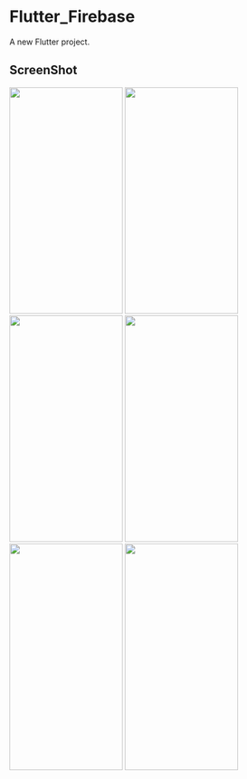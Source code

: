 # Flutter_Firebase

A new Flutter project.

## ScreenShot

<img src="https://github.com/Pankaj0405/Flutter_firebase/assets/91046820/4d321576-0c95-4a5c-bd9f-0a91cb7fe4f1" height="400" width="200">
<img src="https://github.com/Pankaj0405/Flutter_firebase/assets/91046820/fecf400e-e89f-49c3-bbdb-9d2e42cd8859" height="400" width="200">
<img src="https://github.com/Pankaj0405/Flutter_firebase/assets/91046820/173e5c72-3639-47e5-9d2b-153e135d8bfa" height="400" width="200">
<img src="https://github.com/Pankaj0405/Flutter_firebase/assets/91046820/cc89d94e-5bff-4827-b4f4-959f434dc811" height="400" width="200">
<img src="https://github.com/Pankaj0405/Flutter_firebase/assets/91046820/940750e1-0734-44fe-ae9e-8f3fb9c5e448" height="400" width="200">
<img src="https://github.com/Pankaj0405/Flutter_firebase/assets/91046820/80ee0e33-a744-4055-b0e6-5034fd92afce" height="400" width="200">

